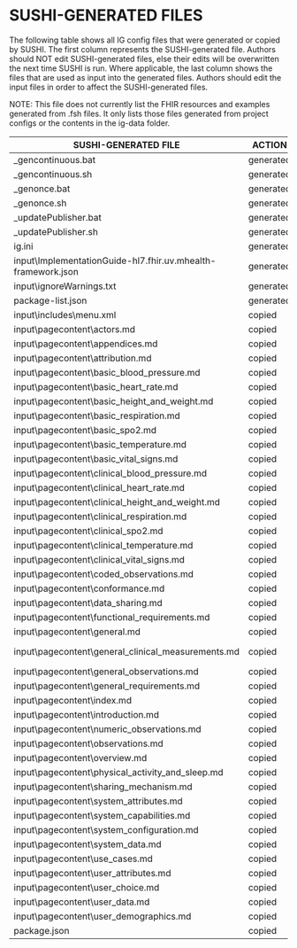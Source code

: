 # SUSHI-GENERATED FILES #

The following table shows all IG config files that were generated or copied by SUSHI.  The first column
represents the SUSHI-generated file. Authors should NOT edit SUSHI-generated files, else their edits will
be overwritten the next time SUSHI is run. Where applicable, the last column shows the files that are used
as input into the generated files. Authors should edit the input files in order to affect the SUSHI-generated
files.

NOTE: This file does not currently list the FHIR resources and examples generated from .fsh files. It only
lists those files generated from project configs or the contents in the ig-data folder.

| SUSHI-GENERATED FILE                                         | ACTION    | INPUT FILE(S)                                                 |
| ------------------------------------------------------------ | --------- | ------------------------------------------------------------- |
| _gencontinuous.bat                                           | generated |                                                               |
| _gencontinuous.sh                                            | generated |                                                               |
| _genonce.bat                                                 | generated |                                                               |
| _genonce.sh                                                  | generated |                                                               |
| _updatePublisher.bat                                         | generated |                                                               |
| _updatePublisher.sh                                          | generated |                                                               |
| ig.ini                                                       | generated | ig-data\ig.ini, package.json                                  |
| input\ImplementationGuide-hl7.fhir.uv.mhealth-framework.json | generated | ig-data\ig.ini, package.json, {all input resources and pages} |
| input\ignoreWarnings.txt                                     | generated |                                                               |
| package-list.json                                            | generated | package.json                                                  |
| input\includes\menu.xml                                      | copied    | ig-data\input\includes\menu.xml                               |
| input\pagecontent\actors.md                                  | copied    | ig-data\input\pagecontent\04_actors.md                        |
| input\pagecontent\appendices.md                              | copied    | ig-data\input\pagecontent\99_appendices.md                    |
| input\pagecontent\attribution.md                             | copied    | ig-data\input\pagecontent\11_attribution.md                   |
| input\pagecontent\basic_blood_pressure.md                    | copied    | ig-data\input\pagecontent\25_basic_blood_pressure.md          |
| input\pagecontent\basic_heart_rate.md                        | copied    | ig-data\input\pagecontent\26_basic_heart_rate.md              |
| input\pagecontent\basic_height_and_weight.md                 | copied    | ig-data\input\pagecontent\24_basic_height_and_weight.md       |
| input\pagecontent\basic_respiration.md                       | copied    | ig-data\input\pagecontent\27_basic_respiration.md             |
| input\pagecontent\basic_spo2.md                              | copied    | ig-data\input\pagecontent\28_basic_spo2.md                    |
| input\pagecontent\basic_temperature.md                       | copied    | ig-data\input\pagecontent\29_basic_temperature.md             |
| input\pagecontent\basic_vital_signs.md                       | copied    | ig-data\input\pagecontent\23_basic_vital_signs.md             |
| input\pagecontent\clinical_blood_pressure.md                 | copied    | ig-data\input\pagecontent\32_clinical_blood_pressure.md       |
| input\pagecontent\clinical_heart_rate.md                     | copied    | ig-data\input\pagecontent\33_clinical_heart_rate.md           |
| input\pagecontent\clinical_height_and_weight.md              | copied    | ig-data\input\pagecontent\31_clinical_height_and_weight.md    |
| input\pagecontent\clinical_respiration.md                    | copied    | ig-data\input\pagecontent\34_clinical_respiration.md          |
| input\pagecontent\clinical_spo2.md                           | copied    | ig-data\input\pagecontent\35_clinical_spo2.md                 |
| input\pagecontent\clinical_temperature.md                    | copied    | ig-data\input\pagecontent\36_clinical_temperature.md          |
| input\pagecontent\clinical_vital_signs.md                    | copied    | ig-data\input\pagecontent\30_clinical_vital_signs.md          |
| input\pagecontent\coded_observations.md                      | copied    | ig-data\input\pagecontent\21_coded_observations.md            |
| input\pagecontent\conformance.md                             | copied    | ig-data\input\pagecontent\06_conformance.md                   |
| input\pagecontent\data_sharing.md                            | copied    | ig-data\input\pagecontent\39_data_sharing.md                  |
| input\pagecontent\functional_requirements.md                 | copied    | ig-data\input\pagecontent\10_functional_requirements.md       |
| input\pagecontent\general.md                                 | copied    | ig-data\input\pagecontent\20_general.md                       |
| input\pagecontent\general_clinical_measurements.md           | copied    | ig-data\input\pagecontent\37_general_clinical_measurements.md |
| input\pagecontent\general_observations.md                    | copied    | ig-data\input\pagecontent\20_general_observations.md          |
| input\pagecontent\general_requirements.md                    | copied    | ig-data\input\pagecontent\42_general_requirements.md          |
| input\pagecontent\index.md                                   | copied    | ig-data\input\pagecontent\index.md                            |
| input\pagecontent\introduction.md                            | copied    | ig-data\input\pagecontent\01_introduction.md                  |
| input\pagecontent\numeric_observations.md                    | copied    | ig-data\input\pagecontent\22_numeric_observations.md          |
| input\pagecontent\observations.md                            | copied    | ig-data\input\pagecontent\19_observations.md                  |
| input\pagecontent\overview.md                                | copied    | ig-data\input\pagecontent\02_overview.md                      |
| input\pagecontent\physical_activity_and_sleep.md             | copied    | ig-data\input\pagecontent\38_physical_activity_and_sleep.md   |
| input\pagecontent\sharing_mechanism.md                       | copied    | ig-data\input\pagecontent\41_sharing_mechanism.md             |
| input\pagecontent\system_attributes.md                       | copied    | ig-data\input\pagecontent\18_system_attributes.md             |
| input\pagecontent\system_capabilities.md                     | copied    | ig-data\input\pagecontent\17_system_capabilities.md           |
| input\pagecontent\system_configuration.md                    | copied    | ig-data\input\pagecontent\16_system_configuration.md          |
| input\pagecontent\system_data.md                             | copied    | ig-data\input\pagecontent\15_system_data.md                   |
| input\pagecontent\use_cases.md                               | copied    | ig-data\input\pagecontent\03_use_cases.md                     |
| input\pagecontent\user_attributes.md                         | copied    | ig-data\input\pagecontent\14_user_attributes.md               |
| input\pagecontent\user_choice.md                             | copied    | ig-data\input\pagecontent\40_user_choice.md                   |
| input\pagecontent\user_data.md                               | copied    | ig-data\input\pagecontent\12_user_data.md                     |
| input\pagecontent\user_demographics.md                       | copied    | ig-data\input\pagecontent\13_user_demographics.md             |
| package.json                                                 | copied    | package.json                                                  |